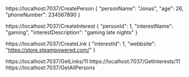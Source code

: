 https://localhost:7037/CreatePerson
{
  "personName": "Jonas",
  "age": 26,
  "phoneNumber": 234567890
}

https://localhost:7037/CreateInterest
{
  "personId": 1,
  "interestName": "gaming",
  "interestDescription": "gaming late nights"
}

https://localhost:7037/CreateLink
{
  "interestId": 1,
  "webbsite": "https://store.steampowered.com/"
}

https://localhost:7037/GetLinks/11
https://localhost:7037/GetInterests/11
https://localhost:7037/GetAllPersons
